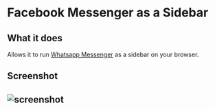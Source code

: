 # Facebook Messenger as a Sidebar

## What it does

Allows it to run [Whatsapp Messenger](https://web.whatsapp.com) as a sidebar on your browser.

## Screenshot

## ![screenshot](screenshot.png)
